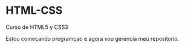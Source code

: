 # HTML-CSS
 Curso de HTML5 y CSS3

 Estou começando programçao e agora vou gerencia meu repositorio.

